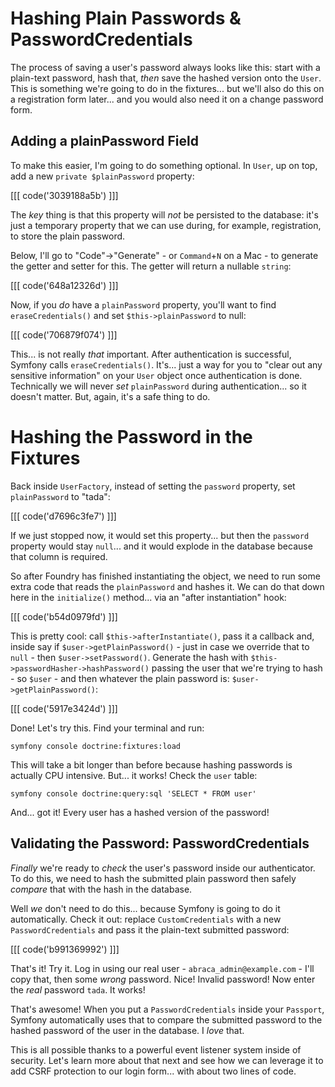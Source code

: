 # Hashing Plain Passwords & PasswordCredentials

The process of saving a user's password always looks like this: start with a
plain-text password, hash that, *then* save the hashed version onto the `User`.
This is something we're going to do in the fixtures... but we'll also do this
on a registration form later... and you would also need it on a change password
form.

## Adding a plainPassword Field

To make this easier, I'm going to do something optional. In `User`, up on top, add
a new `private $plainPassword` property:

[[[ code('3039188a5b') ]]]

The *key* thing is that this property will *not* be persisted to the database:
it's just a temporary property that we can use during, for example, registration,
to store the plain password.

Below, I'll go to "Code"->"Generate" - or `Command`+`N` on a Mac - to generate
the getter and setter for this. The getter will return a nullable `string`:

[[[ code('648a12326d') ]]]

Now, if you *do* have a `plainPassword` property, you'll want to find
`eraseCredentials()` and set `$this->plainPassword` to null:

[[[ code('706879f074') ]]]

This... is not really *that* important. After authentication is successful,
Symfony calls `eraseCredentials()`. It's... just a way for you to "clear out any
sensitive information" on your `User` object once authentication is done.
Technically we will never *set* `plainPassword` during authentication... so it
doesn't matter. But, again, it's a safe thing to do.

# Hashing the Password in the Fixtures

Back inside `UserFactory`, instead of setting the `password` property, set
`plainPassword` to "tada":

[[[ code('d7696c3fe7') ]]]

If we just stopped now, it would set this property... but then the `password` property
would stay `null`... and it would explode in the database because that column is
required.

So after Foundry has finished instantiating the object, we need to run some extra
code that reads the `plainPassword` and hashes it. We can do that down here in the
`initialize()` method... via an "after instantiation" hook:

[[[ code('b54d0979fd') ]]]

This is pretty cool: call `$this->afterInstantiate()`, pass it a callback and,
inside say if `$user->getPlainPassword()` - just in case we override that to
`null` - then `$user->setPassword()`. Generate the hash with
`$this->passwordHasher->hashPassword()` passing the user that we're trying to
hash - so `$user` - and then whatever the plain password is:
`$user->getPlainPassword()`:

[[[ code('5917e3424d') ]]]

Done! Let's try this. Find your terminal and run:

```terminal
symfony console doctrine:fixtures:load
```

This will take a bit longer than before because hashing passwords is actually CPU
intensive. But... it works! Check the `user` table:

```terminal
symfony console doctrine:query:sql 'SELECT * FROM user'
```

And... got it! Every user has a hashed version of the password!

## Validating the Password: PasswordCredentials

*Finally* we're ready to *check* the user's password inside our authenticator.
To do this, we need to hash the submitted plain password then safely *compare*
that with the hash in the database.

Well *we* don't need to do this... because Symfony is going to do it automatically.
Check it out: replace `CustomCredentials` with a new `PasswordCredentials` and pass
it the plain-text submitted password:

[[[ code('b991369992') ]]]

That's it! Try it. Log in using our real user - `abraca_admin@example.com` - I'll
copy that, then some *wrong* password. Nice! Invalid password! Now enter the
*real* password `tada`. It works!

That's awesome! When you put a `PasswordCredentials` inside your `Passport`,
Symfony automatically uses that to compare the submitted password to the hashed
password of the user in the database. I *love* that.

This is all possible thanks to a powerful event listener system inside of security.
Let's learn more about that next and see how we can leverage it to add CSRF
protection to our login form... with about two lines of code.
